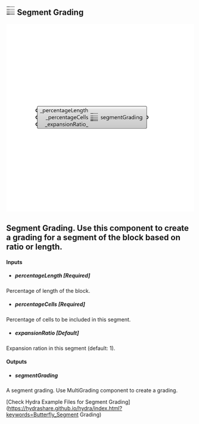 ## ![](../../images/icons/Segment_Grading.png) Segment Grading

![](../../images/components/Segment_Grading.png)

Segment Grading.
 Use this component to create a grading for a segment of the block based on ratio
 or length.
 -

#### Inputs
* ##### percentageLength [Required]
Percentage of length of the block.
* ##### percentageCells [Required]
Percentage of cells to be included in this segment.
* ##### expansionRatio [Default]
Expansion ration in this segment (default: 1).

#### Outputs
* ##### segmentGrading
A segment grading. Use MultiGrading component to create
 a grading.


[Check Hydra Example Files for Segment Grading](https://hydrashare.github.io/hydra/index.html?keywords=Butterfly_Segment Grading)